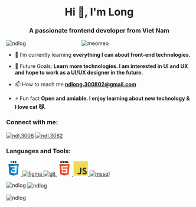 <h1 align="center">Hi 👋, I'm Long</h1>
<h3 align="center">A passionate frontend developer from Viet Nam</h3>
<img align="right" alt="meomeo" width="300" src="https://user-images.githubusercontent.com/102477140/215768914-e3129899-6e50-4a33-bbaa-cc730c61a4b4.png">
<p align="left"> <img src="https://komarev.com/ghpvc/?username=ndlog&label=Profile%20views&color=0e75b6&style=flat" alt="ndlog" /> </p>

- 🌱 I’m currently learning **everything I can about front-end technologies.**

- 🎯 Future Goals: **Learn more technologies. I am interested in UI and UX and hope to work as a UI/UX designer in the future.**

- 📫 How to reach me **ndlong.300802@gmail.com**

- ⚡ Fun fact **Open and amiable. I enjoy learning about new technology & I love cat 😼.**

<h3 align="left">Connect with me:</h3>
<p align="left">
<a href="https://fb.com/ndl.3008" target="blank"><img align="center" src="https://raw.githubusercontent.com/rahuldkjain/github-profile-readme-generator/master/src/images/icons/Social/facebook.svg" alt="ndl.3008" height="30" width="40" /></a>
<a href="https://instagram.com/ndl.3082" target="blank"><img align="center" src="https://raw.githubusercontent.com/rahuldkjain/github-profile-readme-generator/master/src/images/icons/Social/instagram.svg" alt="ndl.3082" height="30" width="40" /></a>
</p>

<h3 align="left">Languages and Tools:</h3>
<p align="left"> <a href="https://www.w3schools.com/css/" target="_blank" rel="noreferrer"> <img src="https://raw.githubusercontent.com/devicons/devicon/master/icons/css3/css3-original-wordmark.svg" alt="css3" width="40" height="40"/> </a> <a href="https://www.figma.com/" target="_blank" rel="noreferrer"> <img src="https://www.vectorlogo.zone/logos/figma/figma-icon.svg" alt="figma" width="40" height="40"/> </a> <a href="https://git-scm.com/" target="_blank" rel="noreferrer"> <img src="https://www.vectorlogo.zone/logos/git-scm/git-scm-icon.svg" alt="git" width="40" height="40"/> </a> <a href="https://www.w3.org/html/" target="_blank" rel="noreferrer"> <img src="https://raw.githubusercontent.com/devicons/devicon/master/icons/html5/html5-original-wordmark.svg" alt="html5" width="40" height="40"/> </a> <a href="https://developer.mozilla.org/en-US/docs/Web/JavaScript" target="_blank" rel="noreferrer"> <img src="https://raw.githubusercontent.com/devicons/devicon/master/icons/javascript/javascript-original.svg" alt="javascript" width="40" height="40"/> </a> <a href="https://www.microsoft.com/en-us/sql-server" target="_blank" rel="noreferrer"> <img src="https://www.svgrepo.com/show/303229/microsoft-sql-server-logo.svg" alt="mssql" width="40" height="40"/> </a> </p>

<p><img align="left" src="https://github-readme-stats.vercel.app/api/top-langs?username=ndlog&show_icons=true&locale=en&layout=compact" alt="ndlog" /></p>

<p>&nbsp;<img align="center" src="https://github-readme-stats.vercel.app/api?username=ndlog&show_icons=true&locale=en" alt="ndlog" /></p>

<p><img align="center" src="https://github-readme-streak-stats.herokuapp.com/?user=ndlog&" alt="ndlog" /></p>
